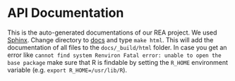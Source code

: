 # API Documentation

This is the auto-generated documentations of our REA project.
We used [Sphinx](https://www.sphinx-doc.org/en/master/).
Change directory to [docs](https://git.informatik.uni-rostock.de/mmis/Teaching/2021WS/Projects/G3_Rule-Extraction_SB/-/tree/main/40_Realisation/99_Final_System/docs) and type `make html`. This will add the documentation of all files to the `docs/_build/html` folder.
In case you get an error like `cannot find system Renviron Fatal error: unable to open the base package` make sure that R is findable by setting the `R_HOME` environment variable (e.g. `export R_HOME=/usr/lib/R`). 